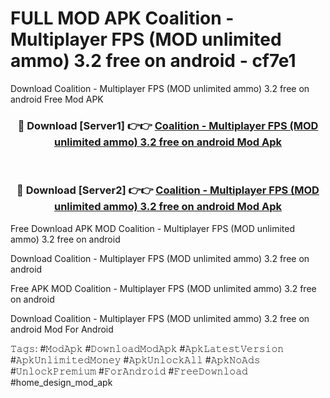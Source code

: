 # FULL MOD APK Coalition - Multiplayer FPS (MOD unlimited ammo) 3.2 free on android - cf7e1
Download Coalition - Multiplayer FPS (MOD unlimited ammo) 3.2 free on android Free Mod APK

<div align="center">
<h3>🔴 Download [Server1] 👉👉 <a href="https://apk-comot.site?title=Coalition_-_Multiplayer_FPS_(MOD_unlimited_ammo)_3.2_free_on_android">Coalition - Multiplayer FPS (MOD unlimited ammo) 3.2 free on android Mod Apk</a></h3><br>

<h3>🔴 Download [Server2] 👉👉 <a href="https://apk-comot.site?title=Coalition_-_Multiplayer_FPS_(MOD_unlimited_ammo)_3.2_free_on_android">Coalition - Multiplayer FPS (MOD unlimited ammo) 3.2 free on android Mod Apk</a></h3>
</div>


Free Download APK MOD Coalition - Multiplayer FPS (MOD unlimited ammo) 3.2 free on android

Download Coalition - Multiplayer FPS (MOD unlimited ammo) 3.2 free on android 

Free APK MOD Coalition - Multiplayer FPS (MOD unlimited ammo) 3.2 free on android 

Download Coalition - Multiplayer FPS (MOD unlimited ammo) 3.2 free on android Mod For Android

𝚃𝚊𝚐𝚜: #𝙼𝚘𝚍𝙰𝚙𝚔 #𝙳𝚘𝚠𝚗𝚕𝚘𝚊𝚍𝙼𝚘𝚍𝙰𝚙𝚔 #𝙰𝚙𝚔𝙻𝚊𝚝𝚎𝚜𝚝𝚅𝚎𝚛𝚜𝚒𝚘𝚗 #𝙰𝚙𝚔𝚄𝚗𝚕𝚒𝚖𝚒𝚝𝚎𝚍𝙼𝚘𝚗𝚎𝚢 #𝙰𝚙𝚔𝚄𝚗𝚕𝚘𝚌𝚔𝙰𝚕𝚕 #𝙰𝚙𝚔𝙽𝚘𝙰𝚍𝚜 #𝚄𝚗𝚕𝚘𝚌𝚔𝙿𝚛𝚎𝚖𝚒𝚞𝚖 #𝙵𝚘𝚛𝙰𝚗𝚍𝚛𝚘𝚒𝚍 #𝙵𝚛𝚎𝚎𝙳𝚘𝚠𝚗𝚕𝚘𝚊𝚍 #home_design_mod_apk